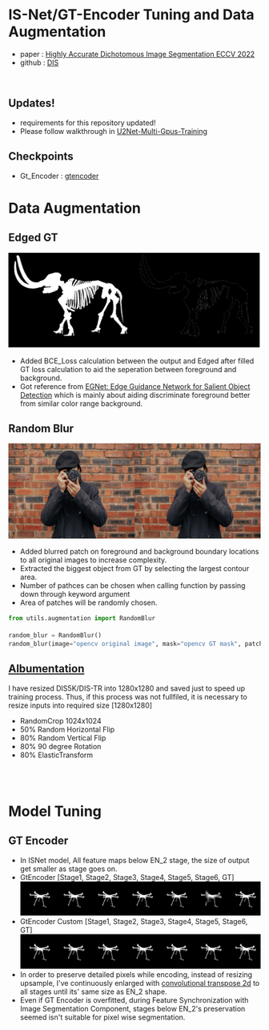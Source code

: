 <h1>
    IS-Net/GT-Encoder Tuning and Data Augmentation
</h1>

- paper : [Highly Accurate Dichotomous Image Segmentation ECCV 2022](https://arxiv.org/pdf/2203.03041.pdf)
- github : [DIS](https://github.com/xuebinqin/DIS)

<br>

## Updates!
- requirements for this repository updated!
- Please follow walkthrough in [U2Net-Multi-Gpus-Training](https://github.com/skuley/U2Net-Multi-Gpus-Training)

## Checkpoints
- Gt_Encoder : [gtencoder](https://drive.google.com/drive/folders/17zk1NtoYAEtZPTh3ABqRIc1WQm0tm86n?usp=sharing)

# Data Augmentation
## Edged GT
<img src="sample_images/GT_augementation.png">

- Added BCE_Loss calculation between the output and Edged after filled GT loss calculation to aid the seperation between foreground and background.
- Got reference from [EGNet: Edge Guidance Network for Salient Object Detection](https://arxiv.org/pdf/1908.08297.pdf) which is mainly about aiding discriminate foreground better from similar color range background.

## Random Blur
<img src="sample_images/random_blur.png">

- Added blurred patch on foreground and background boundary locations to all original images to increase complexity.
- Extracted the biggest object from GT by selecting the largest contour area.
- Number of pathces can be chosen when calling function by passing down through keyword argument
- Area of patches will be randomly chosen.

```python
from utils.augmentation import RandomBlur

random_blur = RandomBlur()
random_blur(image="opencv original image", mask="opencv GT mask", patches=2, patch_size=20)
```

## [Albumentation](https://albumentations.ai/) 
I have resized DIS5K/DIS-TR into 1280x1280 and saved just to speed up training process. Thus, if this process was not fullfiled, it is necessary to resize inputs into required size [1280x1280]
- RandomCrop 1024x1024
- 50% Random Horizontal Flip
- 80% Random Vertical Flip
- 80% 90 degree Rotation
- 80% ElasticTransform

<br><br>
# Model Tuning
## GT Encoder 
- In ISNet model, All feature maps below EN_2 stage, the size of output get smaller as stage goes on.
- GtEncoder [Stage1, Stage2, Stage3, Stage4, Stage5, Stage6, GT]
<img src="sample_images/gt_encoder_stages.png"><br>
- GtEncoder Custom [Stage1, Stage2, Stage3, Stage4, Stage5, Stage6, GT]
<img src="sample_images/gt_encoder_custom_stages.png"><br>
- In order to preserve detailed pixels while encoding, instead of resizing upsample, I've continuously enlarged with [convolutional transpose 2d]() to all stages until its' same size as EN_2 shape.
- Even if GT Encoder is overfitted, during Feature Synchronization with Image Segmentation Component, stages below EN_2's preservation seemed isn't suitable for pixel wise segmentation.

[//]: # ()
[//]: # (- DISNET의 decoder부분에서 작아진 이미지들을 영상처리가 아닌 딥러닝으로 이미지를 키워 데이터 손실을 줄이고 GT에 가까운 side outputs들을 추출하여 loss 계산할때 큰 도움을 받는것으로 보였다.)

[//]: # (- 보다 나은 독해를 위해 용어 정리 해 두었다.)

[//]: # (- convolution_transpose_2d를 단순히 deconvolutional_upsample, 또는 deconv_upsample로 표현하겠다.)

[//]: # ()
[//]: # ()
[//]: # (- GTNet 또한 DISNet과 동일한 조건을 맞춰주기 위해 stage2 낮은 stage들을 stage2 크기로 deconv_upsample로 키워서 over-fitting을 시켰다.)

[//]: # (- GTNet은 batch_size 14에 epoch 487번을 돌아 validation_loss를 0.20을 달성해 학습을 종료 시켰다.)

[//]: # (- visualization을 통해 섬세한 side_outputs들이 나왔다 &#40;추후 이미지를 공개할 예정이다&#41;.)

[//]: # ()
[//]: # (# DISNET Deconvolutional Stage Test)

[//]: # (- deconv_upsampled는 batch_size 14에 epoch 339번을 돌았다.)

[//]: # ()
[//]: # (|ORIGINAL_IMAGE&nbsp;&nbsp;&nbsp;&nbsp;&nbsp;GT&nbsp;&nbsp;&nbsp;&nbsp;&nbsp;DECONV_TO_D2&nbsp;&nbsp;&nbsp;&nbsp;&nbsp;ORIGINAL_ISNET|)

[//]: # (|------------|)

[//]: # (|![d5d6_vs_d2]&#40;sample_images/d2up_isnet-pretrained.png&#41;)

[//]: # ()
[//]: # (# PREREQUISITE)

[//]: # (### 아나콘다 환경설정)

[//]: # (- 아나콘다 환경 라이브러리 설치)

[//]: # (```sh)

[//]: # (conda env create --file pytorch_env.yml )

[//]: # (```)

[//]: # (- 아나콘다 환경설정에 대한 자세한 설명은 [가상환경 그대로 옮기기]&#40;https://velog.io/@sheoyonj/Conda-%EA%B0%80%EC%83%81%ED%99%98%EA%B2%BD-%EA%B7%B8%EB%8C%80%EB%A1%9C-%EC%98%AE%EA%B8%B0%EA%B8%B0&#41; 참조)

[//]: # ()
[//]: # (# RUN)

[//]: # (```sh)

[//]: # (python )

[//]: # (```)

[//]: # ()
[//]: # ()
[//]: # (# References)

[//]: # (- DISNET: [xuebinqin/DIS]&#40;https://github.com/xuebinqin/DIS&#41;)

[//]: # (- U2NET: [xuebinqin/U-2-NET]&#40;https://github.com/xuebinqin/U-2-Net&#41;)

[//]: # (- EGNET: [JXingZhao/EGNet]&#40;https://github.com/JXingZhao/EGNet&#41;)
